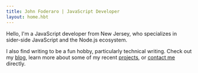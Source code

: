 ```yaml
---
title: John Foderaro | JavaScript Developer
layout: home.hbt
---
```


Hello, I'm a JavaScript developer from New Jersey, who specializes in sider-side JavaScript and the Node.js ecosystem.

I also find writing to be a fun hobby, particularly technical writing. Check out my [blog](https://medium.com/@JohnFoderaro/latest), learn more about some of my recent [projects](/projects), or [contact me](/contact) directly.
